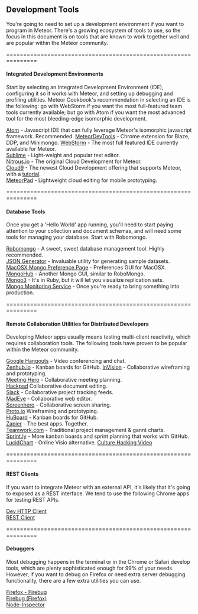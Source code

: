 ## Development Tools

You're going to need to set up a development environment if you want to program in Meteor.  There's a growing ecosystem of tools to use, so the focus in this document is on tools that are known to work together well and are popular within the Meteor community.   

===============================================================
#### Integrated Development Environments

Start by selecting an Integrated Development Environment (IDE), configuring it so it works with Meteor, and setting up debugging and profiling utilities.  Meteor Cookbook's recommendation in selecting an IDE is the following: go with WebStorm if you want the most full-featured team tools currently available; but go with Atom if you want the most advanced tool for the most bleeding-edge isomorphic development.

[Atom](http://www.atom.io) - Javascript IDE that can fully leverage Meteor's isomorphic javascript framework.  Recommended. 
[MeteorDevTools](https://chrome.google.com/webstore/detail/meteor-devtools/ippapidnnboiophakmmhkdlchoccbgje) - Chrome extension for Blaze, DDP, and Minimongo.
[WebStorm](http://www.jetbrains.com/webstorm/) - The most full featured IDE currently available for Meteor.    
[Sublime](http://www.sublimetext.com/) - Light-weight and popular text editor.     
[Nitrous.io](https://www.nitrous.io/) - The original Cloud Development for Meteor.   
[Cloud9](https://c9.io/)  - The newest Cloud Development offering that supports Meteor, with a [tutorial](http://simpleprogrammer.com/2014/10/13/getting-started-meteor-tutorial-cloud/).  
[MeteorPad](http://meteorpad.com/pad/J5Ls2Fc8imyXnz8yM)  - Lightweight cloud editing for mobile prototyping.  

===============================================================
#### Database Tools

Once you get a 'Hello World' app running, you'll need to start paying attention to your collection and document schemas, and will need some tools for managing your database.  Start with Robomongo.  

[Robomongo](http://robomongo.org/) - A sweet, sweet database management tool.  Highly recommended.   
[JSON Generator](http://www.json-generator.com/) - Invaluable utility for generating sample datasets.   
[MacOSX Mongo Preference Page](http://blog.mongodb.org/post/28925264384/macosx-preferences-pane-for-mongodb) - Preferences GUI for MacOSX.  
[MongoHub](http://mongohub.todayclose.com/) - Another Mongo GUI, similar to RoboMongo.  
[Mongo3](http://mongo3.com/) - It's in Ruby, but it will let you visualize replication sets.   
[Mongo Monitoring Service](https://mms.mongodb.com/setup)  - Once you're ready to bring something into production.  
  
  
===============================================================
#### Remote Collaboration Utilities for Distributed Developers

Developing Meteor apps usually means testing multi-client reactivity, which requires collaboration tools.  The following tools have proven to be popular within the Meteor community.  

[Google Hangouts](http://www.google.com/+/learnmore/hangouts/)  - Video conferencing and chat.  
[Zenhub.io](zenhub.io) - Kanban boards for GitHub.
[InVision](https://projects.invisionapp.com/d/main#/projects) - Collaborative wireframing and prototyping.  
[Meeting Hero](http://www.meetinghero.com/)  - Collaborative meeting planning.  
[Hackpad](https://hackpad.com)  Collaborative document editing.  
[Slack](https://slack.com/) - Collaborative project tracking feeds.    
[MadEye](http://madeye.io/) - Collaborative web editor.    
[Screenhero](http://screenhero.com) - Collaborative screen sharing.  
[Proto.io](https://proto.io/)  Wireframing and prototyping.  
[HuBoard](https://huboard.com) - Kanban boards for GitHub.   
[Zapier](https://zapier.com/) - The best apps.  Together.  
[Teamwork.com](https://www.teamwork.com/) - Traditional project management & gannt charts.   
[Sprint.ly](https://sprint.ly/) - More kanban boards and sprint planning that works with GitHub.  
[LucidChart](https://www.lucidchart.com) - Online Visio alternative.
[Culture Hacking Video](https://youtu.be/c39SWfrGaiA)  

===============================================================
#### REST Clients  

If you want to integrate Meteor with an external API, it's likely that it's going to exposed as a REST interface.  We tend to use the following Chrome apps for testing REST APIs.  

[Dev HTTP Client](https://chrome.google.com/webstore/detail/dev-http-client/aejoelaoggembcahagimdiliamlcdmfm)      
[REST Client](https://chrome.google.com/webstore/detail/postman-rest-client/fdmmgilgnpjigdojojpjoooidkmcomcm/)      
  

===============================================================
#### Debuggers  

Most debugging happens in the terminal or in the Chrome or Safari develop tools, which are plenty sophisticated enough for 99% of your needs.  However, if you want to debug on Firefox or need extra server debugging functionality, there are a few extra utilities you can use.  

[Firefox - Firebug](https://getfirebug.com/)    
[Firebug (Firefox)](https://getfirebug.com/)   
[Node-Inspector](https://github.com/node-inspector/node-inspector)    
  
